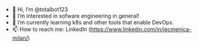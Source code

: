 - 👋 Hi, I’m @totalbot123
- 👀 I’m interested in sofware engineering in general!
- 🌱 I’m currently learning k8s and other tools that enable DevOps.
- 📫 How to reach me: LinkedIn (https://www.linkedin.com/in/jecmenica-milan/)

<!---
totalbot123/totalbot123 is a ✨ special ✨ repository because its `README.md` (this file) appears on your GitHub profile.
You can click the Preview link to take a look at your changes.
--->
